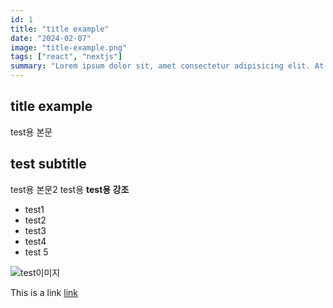 ```yaml
---
id: 1
title: "title example"
date: "2024-02-07"
image: "title-example.png"
tags: ["react", "nextjs"]
summary: "Lorem ipsum dolor sit, amet consectetur adipisicing elit. At eaque similique quae voluptates impedit. Fuga numquam unde cumque quod ullam amet asperiores, quidem temporibus eos adipisci beatae perferendis, eveniet molestias?"
---
```


## title example

test용 본문

## test subtitle

test용 본문2
test용 **test용 강조**

- test1
- test2
- test3
- test4
- test 5

![test이미지](/images/posts/test1/test1.png)

This is a link [link](https://google.com)

